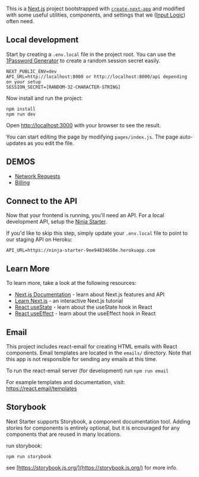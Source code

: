 This is a [Next.js](https://nextjs.org/) project bootstrapped with [`create-next-app`](https://github.com/vercel/next.js/tree/canary/packages/create-next-app) and modified with some useful utilities, components, and settings that we ([Input Logic](https://github.com/inputlogic)) often need.

## Local development

Start by creating a `.env.local` file in the project root. You can use the [1Password Generator](https://1password.com/password-generator/) to create a random session secret easily.

```
NEXT_PUBLIC_ENV=dev
API_URL=http://localhost:8000 or http://localhost:8000/api depending on your setup
SESSION_SECRET=[RANDOM-32-CHARACTER-STRING]
```

Now install and run the project:

```
npm install
npm run dev
```

Open [http://localhost:3000](http://localhost:3000) with your browser to see the result.

You can start editing the page by modifying `pages/index.js`. The page auto-updates as you edit the file.

## DEMOS

- [Network Requests](https://www.loom.com/share/75b811bbc4d54fbda7f3d62b6e8083a3)
- [Billing](https://www.loom.com/share/b3de864e9c0a4d0db4f9fd44fb88ac5c)

## Connect to the API

Now that your frontend is running, you'll need an API. For a local development API, setup the [Ninja Starter](https://github.com/inputlogic/ninja-starter).

If you'd like to skip this step, simply update your `.env.local` file to point to our staging API on Heroku:

```
API_URL=https://ninja-starter-9ee94834650e.herokuapp.com
```

## Learn More

To learn more, take a look at the following resources:

- [Next.js Documentation](https://nextjs.org/docs) - learn about Next.js features and API
- [Learn Next.js](https://nextjs.org/learn) - an interactive Next.js tutorial
- [React useState](https://reactjs.org/docs/hooks-state.html) - learn about the useState hook in React
- [React useEffect](https://reactjs.org/docs/hooks-effect.html) - learn about the useEffect hook in React

## Email

This project includes react-email for creating HTML emails with React components. Email templates are located in the `emails/` directory. Note that this app is not responsible for sending any emails at this time.

To run the react-email server (for development) run `npm run email`

For example templates and documentation, visit: https://react.email/templates

## Storybook

Next Starter supports Storybook, a component documentation tool. Adding stories for components is entirely optional, but it is encouraged for any components that are reused in many locations.

run storybook:

```
npm run storybook
```

see [https://storybook.js.org/](https://storybook.js.org/) for more info.
